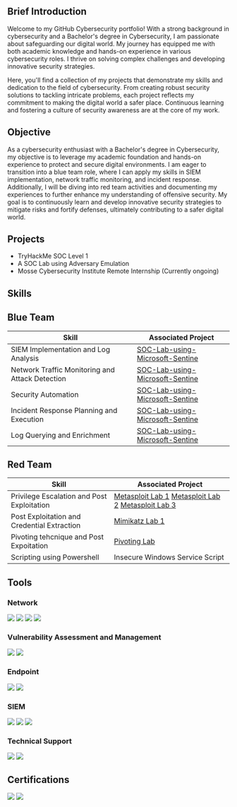 ## Brief Introduction

Welcome to my GitHub Cybersecurity portfolio! With a strong background in cybersecurity and a Bachelor's degree in Cybersecurity, I am passionate about safeguarding our digital world. My journey has equipped me with both academic knowledge and hands-on experience in various cybersecurity roles. I thrive on solving complex challenges and developing innovative security strategies.

Here, you'll find a collection of my projects that demonstrate my skills and dedication to the field of cybersecurity. From creating robust security solutions to tackling intricate problems, each project reflects my commitment to making the digital world a safer place. Continuous learning and fostering a culture of security awareness are at the core of my work.


## Objective

As a cybersecurity enthusiast with a Bachelor's degree in Cybersecurity, my objective is to leverage my academic foundation and hands-on experience to protect and secure digital environments. I am eager to transition into a blue team role, where I can apply my skills in SIEM implementation, network traffic monitoring, and incident response. Additionally, I will be diving into red team activities and documenting my experiences to further enhance my understanding of offensive security. My goal is to continuously learn and develop innovative security strategies to mitigate risks and fortify defenses, ultimately contributing to a safer digital world.

## Projects
- TryHackMe SOC Level 1
- A SOC Lab using Adversary Emulation
- Mosse Cybersecurity Institute Remote Internship (Currently ongoing)

## Skills

## Blue Team
| Skill                                         | Associated Project         |
|-----------------------------------------------|----------------------------|
| SIEM Implementation and Log Analysis          | <a href="https://github.com/Tafara0-o/SOC-Lab-using-Microsoft-Sentinel">SOC-Lab-using-Microsoft-Sentine</a>|
| Network Traffic Monitoring and Attack Detection | <a href="https://github.com/Tafara0-o/SOC-Lab-using-Microsoft-Sentinel">SOC-Lab-using-Microsoft-Sentine</a>|
| Security Automation                           |<a href="https://github.com/Tafara0-o/SOC-Lab-using-Microsoft-Sentinel">SOC-Lab-using-Microsoft-Sentine</a>|
| Incident Response Planning and Execution      |<a href="https://github.com/Tafara0-o/SOC-Lab-using-Microsoft-Sentinel">SOC-Lab-using-Microsoft-Sentine</a>|
| Log Querying and Enrichment                   |<a href="https:https://github.com/Tafara0-o/SOC-Lab-using-Microsoft-Sentinel">SOC-Lab-using-Microsoft-Sentine</a>|


## Red Team 
| Skill                                         | Associated Project         |
|-----------------------------------------------|----------------------------|
| Privilege Escalation and Post Exploitation     | <a href="https://github.com/Tafara0-o/Identifying-MS17-010-EternalBlue-Vulnerability-Using-Metasploit">Metasploit Lab 1</a> <a href="https://github.com/Tafara0-o/Using-Metasploit-to-exploit-MS17-010">Metasploit Lab 2</a> <a href = "https://github.com/Tafara0-o/Meterpreter_GETSYSTEM_Exploit">Metasploit Lab 3|
| Post Exploitation and Credential Extraction | <a href="https://github.com/Tafara0-o/Meterpreter_Mimikatz_CredDump">Mimikatz Lab 1</a>|
| Pivoting tehcnique and Post Expoitation        |<a href="https://github.com/Tafara0-o/Metasploit_Pivoting">Pivoting Lab|
| Scripting using Powershell      | Insecure Windows Service Script|
 

## Tools


### Network
<div>
    <img src="https://img.shields.io/badge/-Wireshark-1679A7?&style=for-the-badge&logo=Wireshark&logoColor=white" />
    <img src="https://img.shields.io/badge/-Snort-FF0000?&style=for-the-badge&logo=Snort&logoColor=white" />
<img src="https://img.shields.io/badge/-Nmap-4682B4?&style=for-the-badge&logo=Nmap&logoColor=white" />
<img src="https://img.shields.io/badge/-SolarWinds-FFCC33?&style=for-the-badge&logo=SolarWinds&logoColor=white" />
</div>

### Vulnerability Assessment and Management
<div>
 <img src="https://img.shields.io/badge/-OpenVAS-00A859?&style=for-the-badge&logo=OpenVAS&logoColor=white" />
<img src="https://img.shields.io/badge/-Tenable-1F77B4?&style=for-the-badge&logo=Tenable&logoColor=white" />
</div>

### Endpoint
<div>
    <img src="https://img.shields.io/badge/-Microsoft_Defender_for_Endpoint-00A4EF?&style=for-the-badge&logo=Microsoft&logoColor=white" />
    <img src="https://img.shields.io/badge/-Broadcom_Symantec-FF0000?&style=for-the-badge&logo=Symantec&logoColor=white" /> 
</div>

### SIEM
<div>
    <img src="https://img.shields.io/badge/-Splunk-000000?&style=for-the-badge&logo=Splunk&logoColor=white" />
   <img src="https://img.shields.io/badge/-LimaCharlie-007ACC?&style=for-the-badge&logo=LimaCharlie&logoColor=white" />
 <img src="https://img.shields.io/badge/-Microsoft%20Sentinel-0078D4?style=for-the-badge&logo=microsoft&logoColor=white" />
</div>

### Technical Support
<div>
  <img src="https://img.shields.io/badge/-Microsoft_Windows_Server-0078D4?&style=for-the-badge&logo=Windows&logoColor=white" />
  <img src="https://img.shields.io/badge/-Microsoft_Entra-0078D4?&style=for-the-badge&logo=Microsoft&logoColor=white" />
</div>

## Certifications
<div>
<img src="https://img.shields.io/badge/-Security%2B-FF0000?&style=for-the-badge&logo=CompTIA&logoColor=white" />
<img src="https://img.shields.io/badge/-ISC2_CC-00A859?&style=for-the-badge&logo=ISC2&logoColor=white" />
</div>


